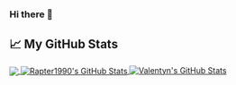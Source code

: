 ### Hi there 👋

<!--
**aksarakmal1** is a ✨ _special_ ✨ repository because its `README.md` (this file) appears on your GitHub profile.

Here are some ideas to get you started:

- 🔭 I’m currently working on ...
- 🌱 I’m currently learning ...
- 👯 I’m looking to collaborate on ...
- 🤔 I’m looking for help with ...
- 💬 Ask me about ...
- 📫 How to reach me: ...
- 😄 Pronouns: ...
- ⚡ Fun fact: ...
-->

## &#x1f4c8; My GitHub Stats

<a href="https://github.com/aksarakmal1">
  <img align="center" src="https://github-readme-stats.vercel.app/api/top-langs/?username=aksarakmal1&title_color=ffffff&text_color=c9cacc&icon_color=2bbc8a&bg_color=1d1f21" />
</a>

<a href="https://github.com/aksarakmal1">
  <img align="center" src="https://github-readme-stats.vercel.app/api?username=aksarakmal1&show_icons=true&line_height=27&count_private=true&title_color=ffffff&text_color=c9cacc&icon_color=2bbc8a&bg_color=1d1f21" alt="Rapter1990's GitHub Stats" />
</a>

<a href="https://github.com/aksarakmal1">
  <img src="https://streak-stats.demolab.com?user=aksarakmal1&theme=dark" alt="Valentyn's GitHub Stats" />
</a>
